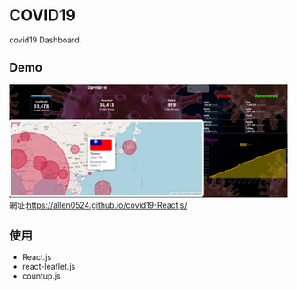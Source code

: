 # COVID19
covid19 Dashboard.

## Demo

![image](https://github.com/Allen0524/covid19-Reactjs/blob/main/covidCover.png?raw=true)
網址:https://allen0524.github.io/covid19-Reactjs/

## 使用

* React.js
* react-leaflet.js
* countup.js
